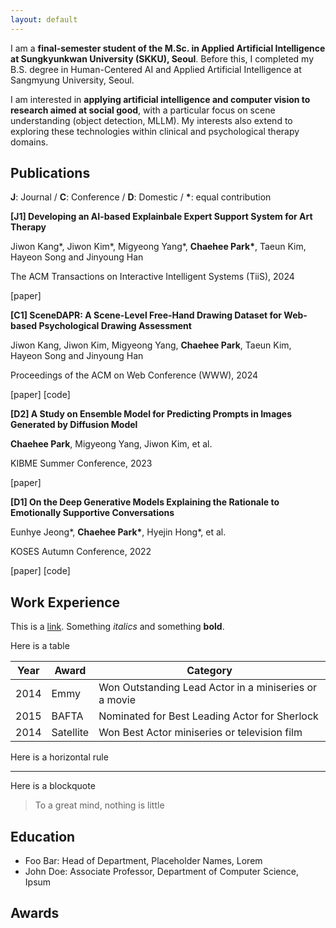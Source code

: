 ```yaml
---
layout: default
---
```


I am a **final-semester student of the M.Sc. in Applied Artificial Intelligence at Sungkyunkwan University (SKKU), Seoul**. Before this, I completed my B.S. degree in Human-Centered AI and Applied Artificial Intelligence at Sangmyung University, Seoul.

I am interested in **applying artificial intelligence and computer vision to research aimed at social good**, with a particular focus on scene understanding (object detection, MLLM). My interests also extend to exploring these technologies within clinical and psychological therapy domains.

## Publications
**J**: Journal / **C**: Conference / **D**: Domestic / **\***: equal contribution

**[J1] Developing an AI-based Explainbale Expert Support System for Art Therapy**

Jiwon Kang*, Jiwon Kim*, Migyeong Yang*, **Chaehee Park\***, Taeun Kim, Hayeon Song and Jinyoung Han

The ACM Transactions on Interactive Intelligent Systems (TiiS), 2024

[paper]


**[C1] SceneDAPR: A Scene-Level Free-Hand Drawing Dataset for Web-based Psychological Drawing Assessment**

Jiwon Kang, Jiwon Kim, Migyeong Yang, **Chaehee Park**, Taeun Kim, Hayeon Song and Jinyoung Han

Proceedings of the ACM on Web Conference (WWW), 2024

[paper] [code] 


**[D2] A Study on Ensemble Model for Predicting Prompts in Images Generated by Diffusion Model**

**Chaehee Park**, Migyeong Yang, Jiwon Kim, et al.  

KIBME Summer Conference, 2023

[paper]


**[D1] On the Deep Generative Models Explaining the Rationale to Emotionally Supportive Conversations**

Eunhye Jeong*, **Chaehee Park\***, Hyejin Hong*, et al.

KOSES Autumn Conference, 2022

[paper] [code] 


## Work Experience

This is a [link](http://google.com). Something *italics* and something **bold**.

Here is a table

Year | Award | Category
-----|-------|--------
2014 | Emmy  | Won Outstanding Lead Actor in a miniseries or a movie
2015 | BAFTA | Nominated for Best Leading Actor for Sherlock
2014 | Satellite | Won Best Actor miniseries or television film

Here is a horizontal rule

---

Here is a blockquote

> To a great mind, nothing is little

## Education

* Foo Bar: Head of Department, Placeholder Names, Lorem
* John Doe: Associate Professor, Department of Computer Science, Ipsum


## Awards
